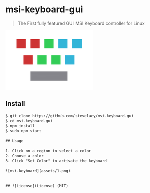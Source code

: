 # msi-keyboard-gui

> The First fully featured GUI MSI Keyboard controller for Linux

![msi-keyboard](assets/logo.png)

## Install

```
$ git clone https://github.com/stevelacy/msi-keyboard-gui
$ cd msi-keyboard-gui
$ npm install
$ sudo npm start

## Usage

1. Click on a region to select a color
2. Choose a color
3. Click "Set Color" to activate the keyboard

![msi-keyboard](assets/1.png)


## ![License](License) (MIT)

